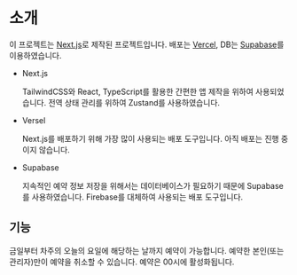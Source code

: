 # 소개

이 프로젝트는 [Next.js](https://nextjs.org)로 제작된 프로젝트입니다. 배포는 [Vercel](https://vercel.com), DB는 [Supabase](https://supabase.com/)를 이용하였습니다.

- Next.js
    
    TailwindCSS와 React, TypeScript를 활용한 간편한 앱 제작을 위하여 사용되었습니다.
    전역 상태 관리를 위하여 Zustand를 사용하였습니다.

- Versel

    Next.js를 배포하기 위해 가장 많이 사용되는 배포 도구입니다.
    아직 배포는 진행 중이지 않습니다.
    
- Supabase

    지속적인 예약 정보 저장을 위해서는 데이터베이스가 필요하기 때문에 Supabase를 사용하였습니다. Firebase를 대체하여 사용되는 배포 도구입니다.

## 기능

금일부터 차주의 오늘의 요일에 해당하는 날까지 예약이 가능합니다. 예약한 본인(또는 관리자)만이 예약을 취소할 수 있습니다. 예약은 00시에 활성화됩니다. 
